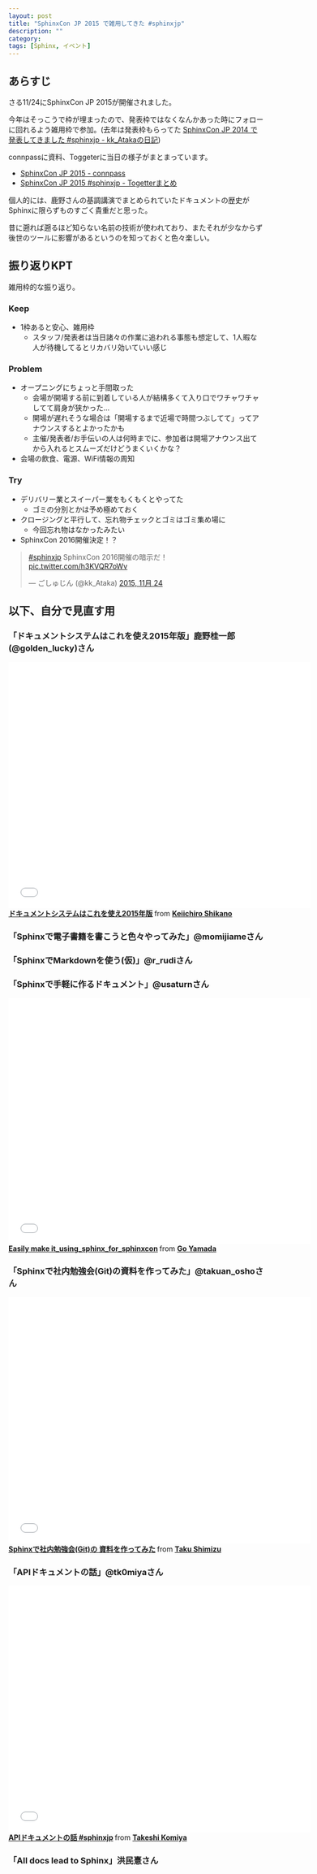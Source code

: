 ```yaml
---
layout: post
title: "SphinxCon JP 2015 で雑用してきた #sphinxjp"
description: ""
category: 
tags: [Sphinx, イベント]
---
```


## あらすじ

さる11/24にSphinxCon JP 2015が開催されました。

今年はそっこうで枠が埋まったので、発表枠ではなくなんかあった時にフォローに回れるよう雑用枠で参加。(去年は発表枠もらってた [SphinxCon JP 2014 で発表してきました #sphinxjp - kk_Atakaの日記](http://d.hatena.ne.jp/kk_Ataka/20141027/1414384605))

connpassに資料、Toggeterに当日の様子がまとまっています。

- [SphinxCon JP 2015 - connpass](http://sphinxjp.connpass.com/event/22024/)
- [SphinxCon JP 2015 #sphinxjp - Togetterまとめ](http://togetter.com/li/904532)

個人的には、鹿野さんの基調講演でまとめられていたドキュメントの歴史がSphinxに限らずものすごく貴重だと思った。

昔に遡れば遡るほど知らない名前の技術が使われており、またそれが少なからず後世のツールに影響があるというのを知っておくと色々楽しい。

## 振り返りKPT

雑用枠的な振り返り。

### Keep

- 1枠あると安心、雑用枠
    - スタッフ/発表者は当日諸々の作業に追われる事態も想定して、1人暇な人が待機してるとリカバリ効いていい感じ

### Problem

- オープニングにちょっと手間取った
    - 会場が開場する前に到着している人が結構多くて入り口でワチャワチャしてて肩身が狭かった…
    - 開場が遅れそうな場合は「開場するまで近場で時間つぶしてて」ってアナウンスするとよかったかも
    - 主催/発表者/お手伝いの人は何時までに、参加者は開場アナウンス出てから入れるとスムーズだけどうまくいくかな？
- 会場の飲食、電源、WiFi情報の周知

### Try

- デリバリー業とスイーパー業をもくもくとやってた
    - ゴミの分別とかは予め極めておく
- クロージングと平行して、忘れ物チェックとゴミはゴミ集め場に
    - 今回忘れ物はなかったみたい
- SphinxCon 2016開催決定！？

<blockquote class="twitter-tweet" lang="ja"><p lang="ja" dir="ltr"><a href="https://twitter.com/hashtag/sphinxjp?src=hash">#sphinxjp</a> SphinxCon 2016開催の暗示だ！ <a href="https://t.co/h3KVQR7oWv">pic.twitter.com/h3KVQR7oWv</a></p>&mdash; ごしゅじん (@kk_Ataka) <a href="https://twitter.com/kk_Ataka/status/669120944447713280">2015, 11月 24</a></blockquote>
<script async src="//platform.twitter.com/widgets.js" charset="utf-8"></script>

## 以下、自分で見直す用

### 「ドキュメントシステムはこれを使え2015年版」鹿野桂一郎(@golden_lucky)さん

<iframe src="//www.slideshare.net/slideshow/embed_code/key/dipot9VGeXCxDK" width="595" height="485" frameborder="0" marginwidth="0" marginheight="0" scrolling="no"> </iframe> <div style="margin-bottom:5px"> <strong> <a href="//www.slideshare.net/k16shikano/2015-55455604" title="ドキュメントシステムはこれを使え2015年版" target="_blank">ドキュメントシステムはこれを使え2015年版</a> </strong> from <strong><a href="//www.slideshare.net/k16shikano" target="_blank">Keiichiro Shikano</a></strong> </div>

### 「Sphinxで電子書籍を書こうと色々やってみた」@momijiameさん

<script async class="speakerdeck-embed" data-id="8cf97edb879a424b97b0c15815bab246" data-ratio="1.33333333333333" src="//speakerdeck.com/assets/embed.js"></script>

### 「SphinxでMarkdownを使う(仮)」@r_rudiさん

<script async class="speakerdeck-embed" data-id="6c138b278410432b909d0a8e96ad96b2" data-ratio="1.41436464088398" src="//speakerdeck.com/assets/embed.js"></script>

### 「Sphinxで手軽に作るドキュメント」@usaturnさん

<iframe src="//www.slideshare.net/slideshow/embed_code/key/qJWWoLKkVXuAB2" width="595" height="485" frameborder="0" marginwidth="0" marginheight="0" scrolling="no"> </iframe> <div style="margin-bottom:5px"> <strong> <a href="//www.slideshare.net/goyamada92/easily-make-itusingsphinxforsphinxcon" title="Easily make it_using_sphinx_for_sphinxcon" target="_blank">Easily make it_using_sphinx_for_sphinxcon</a> </strong> from <strong><a href="//www.slideshare.net/goyamada92" target="_blank">Go Yamada</a></strong> </div>

### 「Sphinxで社内勉強会(Git)の資料を作ってみた」@takuan_oshoさん

<iframe src="//www.slideshare.net/slideshow/embed_code/key/KVj96GlxHHOGDR" width="595" height="485" frameborder="0" marginwidth="0" marginheight="0" scrolling="no"> </iframe> <div style="margin-bottom:5px"> <strong> <a href="//www.slideshare.net/takushimizu/use-case-of-making-inhouse-training-documents-with-sphinx" title="Sphinxで社内勉強会(Git)の 資料を作ってみた" target="_blank">Sphinxで社内勉強会(Git)の 資料を作ってみた</a> </strong> from <strong><a href="//www.slideshare.net/takushimizu" target="_blank">Taku Shimizu</a></strong> </div>

### 「APIドキュメントの話」@tk0miyaさん

<iframe src="//www.slideshare.net/slideshow/embed_code/key/K36FX7MvYzcgii" width="595" height="485" frameborder="0" marginwidth="0" marginheight="0" scrolling="no"> </iframe> <div style="margin-bottom:5px"> <strong> <a href="//www.slideshare.net/TakeshiKomiya/api-sphinxjp" title="APIドキュメントの話 #sphinxjp" target="_blank">APIドキュメントの話 #sphinxjp</a> </strong> from <strong><a href="//www.slideshare.net/TakeshiKomiya" target="_blank">Takeshi Komiya</a></strong> </div>

### 「All docs lead to Sphinx」洪民憙さん

<script async class="speakerdeck-embed" data-id="d0e75e40fe7344ef8209acc2504061c4" data-ratio="1.33333333333333" src="//speakerdeck.com/assets/embed.js"></script>
